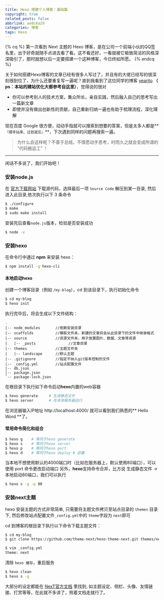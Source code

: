 ```yaml
---
title: Hexo 搭建个人博客：基础篇
copyright: true
related_posts: false
abbrlink: ae8c6a29
categories: 博客
tags: Hexo
---
```


{% cq %} 
第一次看到 Next 主题的 Hexo 博客，是在公司一个前端小伙的QQ签名里，出于好奇就随手点进去看了看。这不看还好，一看就被它极致简洁的风格深深吸引了，那时就想以后一定要搭建一个这种博客，今日终如所愿。
{% endcq %}
<!--more-->
关于如何搭建Hexo博客的文章已经有很多人写过了，并且有的大佬已经写的很深刻很到位了，为什么还要重复写一遍呢？直到我看到了这位同学的博客 [yearito](yearito.cn) **（ ps：本站的建站优化大都参考自这里）**，觉得说的很对

* 你可以参考别人的技术方案，集众所长，亲自实践，然后融入自己的思考写出一篇新文章
* 即使并没有做出创新性的贡献，自己重新归纳一遍也有助于梳理流程，深化理解

现在百度 Google 很方便，动动手指就可以搜索到想要的答案，但是太多人都是**`『顺手拈来、过目就忘』`**，下次遇到同样的问题再搜索一遍。

> 为什么会这样呢？不善于总结，不情愿动手思考，时而久之就会变成所谓的 “代码搬运工” ！
---

闲话不多说了，我们开始吧！

### 安装node.js
在 [官方下载网站](https://nodejs.org/en/download/) 下载源代码，选择最后一项 `Source Code`
解压到某一目录, 然后进入此目录,依次执行以下 3 条命令
``` bash
$ ./configure
$ make
$ sudo make install
```
安装完后查看`node.js`版本，检验是否安装成功
``` bash
$ node -v  	
```

### 安装hexo
在命令行中通过 **npm** 来安装 hexo：
``` bash
$ npm install -g hexo-cli  	
```

#### 本地启动hexo
创建一个博客目录（例如 `/my-blog`），cd 到该目录下，执行初始化命令
``` bash
$ cd my-blog
$ hexo init
```
执行完毕后，将会生成以下文件结构：
``` tree
.
|-- node_modules       //依赖安装目录
|-- scaffolds          //模板文件夹，新建的文章将会从此目录下的文件中继承格式
|-- source             //资源文件夹，用于放置图片、数据、文章等资源
|   |-- _posts				 //文章目录
|-- themes             //主题文件夹
|   |-- landscape      //默认主题
|-- .gitignore         //指定不纳入git版本控制的文件
|-- _config.yml        //站点配置文件
|-- db.json            
|-- package.json
`-- package-lock.json
```
在根目录下执行如下命令启动**hexo**内置的web容器

``` bash
$ hexo generate 	# 生成静态文件
$ hexo server 		# 在本地服务器运行

```
在浏览器输入IP地址 http://localhost:4000/  就可以看到我们熟悉的** Hello Word **了。

#### 常用命令简化和组合
``` bash
$ hexo g 	# 等同于hexo generate
$ hexo s 	# 等同于hexo server
$ hexo p 	# 等同于hexo port
$ hexo d 	# 等同于hexo deploy # 部署
```
当本地不想使用默认的4000端口时（比如在服务器上，默认使用80端口），可以使用 port 命令更改启动端口
另外，**hexo**支持命令合并，比方说 生成静态文件 → 本地启动80端口，我们可以执行

``` bash
$ hexo s -g -p 80
```
### 安装next主题
hexo 安装主题的方式非常简单, 只需要将主题文件拷贝至站点目录的 `themes` 目录下, 然后修改站点配置文件`_config.yml`中的 `theme`字段为 `next`即可

cd 到博客的根目录下执行以下命令下载主题文件：

``` bash
$ cd my-blog
$ git clone https://github.com/theme-next/hexo-theme-next.git themes/next

$ vim _config.yml
theme: next
```

清除 `hexo 缓存`，重启服务
``` bash
$ hexo clean
$ hexo s -g
```
大部分的设定都能在 [NexT官方文档](http://theme-next.iissnan.com/getting-started.html) 里找到, 如主题设定、侧栏、头像、友情链接、打赏等等，在此就不多讲了，照着文档走就行了。
